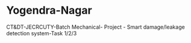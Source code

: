 # Yogendra-Nagar
CT&amp;DT-JECRCUTY-Batch Mechanical- Project - Smart damage/leakage detection system-Task 1/2/3
